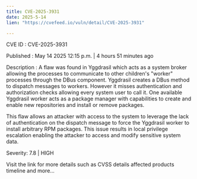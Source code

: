 ```yaml
---
title: CVE-2025-3931
date: 2025-5-14
lien: "https://cvefeed.io/vuln/detail/CVE-2025-3931"

---
```


CVE ID : CVE-2025-3931

Published :  May 14
2025
12:15 p.m. | 4 hours
51 minutes ago

Description : A flaw was found in Yggdrasil
which acts as a system broker
allowing the processes to communicate to other children's "worker" processes through the DBus component. Yggdrasil creates a DBus method to dispatch messages to workers. However
it misses authentication and authorization checks
allowing every system user to call it. One available Yggdrasil worker acts as a package manager with capabilities to create and enable new repositories and install or remove packages. 

This flaw allows an attacker with access to the system to leverage the lack of authentication on the dispatch message to force the Yggdrasil worker to install arbitrary RPM packages. This issue results in local privilege escalation
enabling the attacker to access and modify sensitive system data.

Severity: 7.8 | HIGH

Visit the link for more details
such as CVSS details
affected products
timeline
and more...
